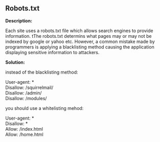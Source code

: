 
Robots.txt
-------

**Description:**

Each site uses a robots.txt file which allows search engines to provide information. tThe robots.txt determins what pages may or may not be indexed by google or yahoo etc. However, a common mistake made by programmers is applying a blacklisting method causing the application displaying sensitive information to attackers.


**Solution:**

instead of the blacklisting method:

User-agent: * <br>
Disallow: /squirrelmail/<br>
Disallow: /admin/<br>
Disallow: /modules/<br>

you should use a whitelisting mehod:

User-agent: * <br>
Disallow: * <br>
Allow: /index.html<br>
Allow: /home.html<br>

	